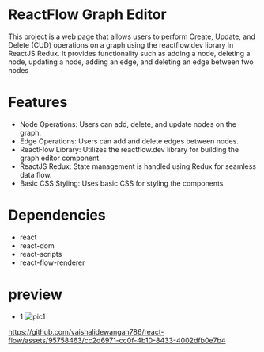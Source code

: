 # ReactFlow Graph Editor 

This project is a web page that allows users to perform Create, Update, and Delete (CUD) operations on a graph using the reactflow.dev library in ReactJS Redux. It provides functionality such as adding a node, deleting a node, updating a node, adding an edge, and deleting an edge between two nodes

# Features
- Node Operations: Users can add, delete, and update nodes on the graph.
- Edge Operations: Users can add and delete edges between nodes.
- ReactFlow Library: Utilizes the reactflow.dev library for building the graph editor component.
- ReactJS Redux: State management is handled using Redux for seamless data flow.
- Basic CSS Styling: Uses basic CSS for styling the components

# Dependencies
- react
- react-dom
- react-scripts
- react-flow-renderer

# preview
- 1
![pic1](https://github.com/vaishalidewangan786/react-flow/assets/95758463/097d228d-a267-4dca-86ab-6b7c2352d817)


https://github.com/vaishalidewangan786/react-flow/assets/95758463/cc2d6971-cc0f-4b10-8433-4002dfb0e7b4





